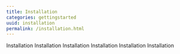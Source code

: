 ```yaml
---
title: Installation
categories: gettingstarted
uuid: installation
permalink: /installation.html
---
```


Installation Installation Installation Installation Installation Installation